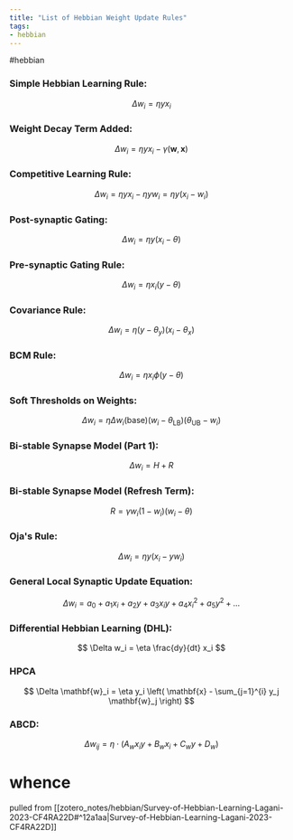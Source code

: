 ```yaml
---
title: "List of Hebbian Weight Update Rules"
tags:
- hebbian
---
```

 #hebbian 

### Simple Hebbian Learning Rule:
$$ \Delta w_i = \eta y x_i $$

### Weight Decay Term Added:
$$ \Delta w_i = \eta y x_i - \gamma(\mathbf{w}, \mathbf{x}) $$

### Competitive Learning Rule:
$$ \Delta w_i = \eta y x_i - \eta y w_i = \eta y (x_i - w_i) $$

### Post-synaptic Gating:
$$ \Delta w_i = \eta y (x_i - \theta) $$

### Pre-synaptic Gating Rule:
$$ \Delta w_i = \eta x_i (y - \theta) $$

### Covariance Rule:
$$ \Delta w_i = \eta (y - \theta_y) (x_i - \theta_x) $$

### BCM Rule:
$$ \Delta w_i = \eta x_i \phi(y - \theta) $$

### Soft Thresholds on Weights:
$$ \Delta w_i = \eta \Delta w_i(\text{base}) (w_i - \theta_{\text{LB}}) (\theta_{\text{UB}} - w_i) $$

### Bi-stable Synapse Model (Part 1):
$$ \Delta w_i = H + R $$

### Bi-stable Synapse Model (Refresh Term):
$$ R = \gamma w_i (1 - w_i) (w_i - \theta) $$

### Oja's Rule:
$$ \Delta w_i = \eta y (x_i - y w_i) $$

### General Local Synaptic Update Equation:
$$ \Delta w_i = a_0 + a_1 x_i + a_2 y + a_3 x_i y + a_4 x_i^2 + a_5 y^2 + \ldots $$

### Differential Hebbian Learning (DHL):
$$ \Delta w_i = \eta \frac{dy}{dt} x_i $$
### HPCA
$$
\Delta \mathbf{w}_i = \eta y_i \left( \mathbf{x} - \sum_{j=1}^{i} y_j \mathbf{w}_j \right)
$$
### ABCD:
$$ \Delta w_{ij} = \eta \cdot (A_w x_i y + B_w x_i + C_w y + D_w) $$

# whence
pulled from [[zotero_notes/hebbian/Survey-of-Hebbian-Learning-Lagani-2023-CF4RA22D#^12a1aa|Survey-of-Hebbian-Learning-Lagani-2023-CF4RA22D]]